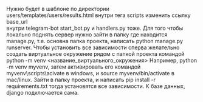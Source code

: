 Нужно будет в шаблоне по директории users/templates/users/results.html внутри тега scripts изменить ссылку base_url <br>
внутри telegram-bot start_bot.py и handlers.py тоже.
Для того чтобы локально поднять сервер нужно зайти в папку где находится manage.py, т.е. основна папка проекта, написать python manage.py runserver.
Чтобы установить все зависимости сперва желательно создать виртуальное окружение рядом с папкой проекта командой python -m venv <название_виртуального_окружения>
Например, python -m venv myvenv, затем активировать его командой myvenv\scripts\acivate в windows, и source myvenv/bin/activate в mac/linux.
Зайти в папку проекта, и написать pip install -r requirements.txt тогда установятся все зависимости. 
К базе данных, django подключается сама.
